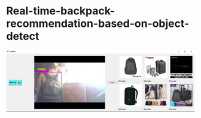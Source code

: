 # Real-time-backpack-recommendation-based-on-object-detect



<img src="https://github.com/gsdndeer/Real-time-backpack-recommendation-based-on-object-detect/blob/master/figures/GUI.jpg">

